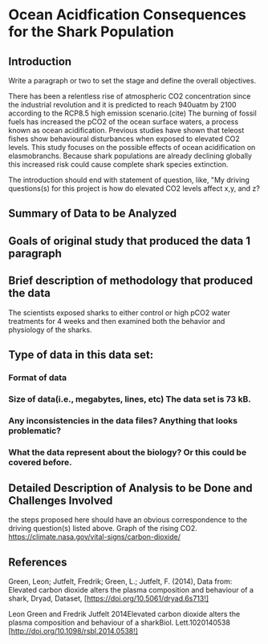 # Ocean Acidfication Consequences for the Shark Population  

## Introduction 
Write a paragraph or two to set the stage and define the overall objectives. 

There has been a relentless rise of atmospheric CO2 concentration since the industrial revolution and it is predicted to reach 940uatm by 2100 according to the RCP8.5 high emission scenario.(cite)  The burning of fossil fuels has increased the pCO2 of the ocean surface waters, a process known as ocean acidification. Previous studies have shown that teleost fishes show behavioural disturbances when exposed to elevated CO2 levels. This study focuses on the possible effects of ocean acidification on elasmobranchs. Because shark populations are already declining globally this increased risk could cause complete shark species extinction. 

The introduction should end with statement of question, like, "My driving questions(s) for this project is how do elevated CO2 levels affect x,y, and z? 

## Summary of Data to be Analyzed 

## Goals of original study that produced the data 1 paragraph 

## Brief description of methodology that produced the data 
The scientists exposed sharks to either control or high pCO2 water treatments for 4 weeks and then examined both the behavior and physiology of the sharks. 

## Type of data in this data set:

### Format of data 

### Size of data(i.e., megabytes, lines, etc) The data set is 73 kB. 

### Any inconsistencies in the data files? Anything that looks problematic?

### What the data represent about the biology? Or this could be covered before. 

## Detailed Description of Analysis to be Done and Challenges Involved 
the steps proposed here should have an obvious correspondence to the driving question(s) listed above. 
Graph of the rising CO2. https://climate.nasa.gov/vital-signs/carbon-dioxide/

## References 

Green, Leon; Jutfelt, Fredrik; Green, L.; Jutfelt, F. (2014), Data from: Elevated carbon dioxide alters the plasma composition and behaviour of a shark, Dryad, Dataset,
[https://doi.org/10.5061/dryad.6s713!]

Leon Green and Fredrik Jutfelt 2014Elevated carbon dioxide alters the plasma composition and behaviour of a sharkBiol. Lett.1020140538
[http://doi.org/10.1098/rsbl.2014.0538!]
